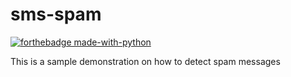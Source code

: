 # sms-spam

[![forthebadge made-with-python](https://ForTheBadge.com/images/badges/made-with-python.svg)](https://www.python.org/)

This is a sample demonstration on how to detect spam messages